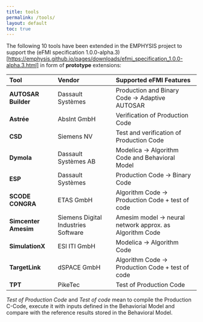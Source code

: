 ```yaml
---
title: tools
permalink: /tools/
layout: default
toc: true
---
```


The following 10 tools have been extended in the EMPHYSIS project to support
the (eFMI specification 1.0.0-alpha.3)[https://emphysis.github.io/pages/downloads/efmi_specification_1.0.0-alpha.3.html] 
in form of **prototype** extensions:

| Tool                 | Vendor                              | Supported eFMI Features                          |
|:---------------------|:------------------------------------|:-------------------------------------------------|
| **AUTOSAR Builder**  | Dassault Systèmes                   | Production and Binary Code -> Adaptive AUTOSAR   |
| **Astrée**           | AbsInt GmbH                         | Verification of Production Code                  |
| **CSD**              | Siemens NV                          | Test and verification of Production Code         |
| **Dymola**           | Dassault Systèmes AB                | Modelica -> Algorithm Code and Behavioral Model  |
| **ESP**              | Dassault Systèmes                   | Production Code -> Binary Code                   |
| **SCODE CONGRA**     | ETAS GmbH                           | Algorithm Code -> Production Code + test of code |
| **Simcenter Amesim** | Siemens Digital Industries Software | Amesim model -> neural network approx. as Algorithm Code|
| **SimulationX**      | ESI ITI GmbH                        | Modelica -> Algorithm Code                       |
| **TargetLink**       | dSPACE GmbH                         | Algorithm Code -> Production Code + test of code |
| **TPT**              | PikeTec                             | Test of Production Code                          |
 
  
_Test of Production Code_ and _Test of code_ mean to compile the Production C-Code, execute it with
inputs defined in the Behaviorial Model and compare with the reference results stored in the Behavioral Model.